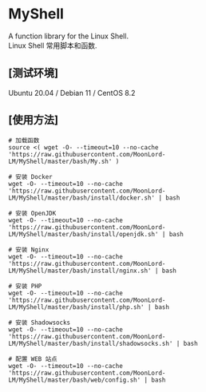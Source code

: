 
# MyShell
A function library for the Linux Shell.  
Linux Shell 常用脚本和函数.  

## [测试环境]
Ubuntu 20.04 / Debian 11 / CentOS 8.2  

## [使用方法]

    # 加载函数
    source <( wget -O- --timeout=10 --no-cache 'https://raw.githubusercontent.com/MoonLord-LM/MyShell/master/bash/My.sh' )

    # 安装 Docker
    wget -O- --timeout=10 --no-cache 'https://raw.githubusercontent.com/MoonLord-LM/MyShell/master/bash/install/docker.sh' | bash

    # 安装 OpenJDK
    wget -O- --timeout=10 --no-cache 'https://raw.githubusercontent.com/MoonLord-LM/MyShell/master/bash/install/openjdk.sh' | bash

    # 安装 Nginx
    wget -O- --timeout=10 --no-cache 'https://raw.githubusercontent.com/MoonLord-LM/MyShell/master/bash/install/nginx.sh' | bash

    # 安装 PHP
    wget -O- --timeout=10 --no-cache 'https://raw.githubusercontent.com/MoonLord-LM/MyShell/master/bash/install/php.sh' | bash

    # 安装 Shadowsocks
    wget -O- --timeout=10 --no-cache 'https://raw.githubusercontent.com/MoonLord-LM/MyShell/master/bash/install/shadowsocks.sh' | bash

    # 配置 WEB 站点
    wget -O- --timeout=10 --no-cache 'https://raw.githubusercontent.com/MoonLord-LM/MyShell/master/bash/web/config.sh' | bash


